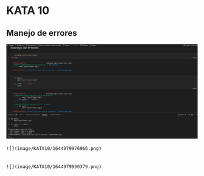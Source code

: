 # KATA 10

## **Manejo de errores**

![](image/KATA10/1644976576987.png)


    ![](image/KATA10/1644979976966.png)


    ![](image/KATA10/1644979990379.png)

